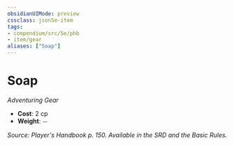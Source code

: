 ```yaml
---
obsidianUIMode: preview
cssclass: json5e-item
tags:
- compendium/src/5e/phb
- item/gear
aliases: ["Soap"]
---
```

# Soap
*Adventuring Gear*  

- **Cost**: 2 cp
- **Weight**: ⏤

*Source: Player's Handbook p. 150. Available in the SRD and the Basic Rules.*